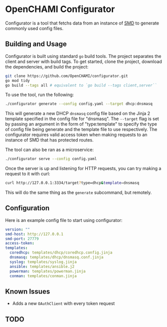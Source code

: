 # OpenCHAMI Configurator

Configurator is a tool that fetchs data from an instance of [SMD](https://github.com/OpenCHAMI/smd) to generate commonly used config files.

## Building and Usage

Configurator is built using standard `go` build tools. The project separates the client and server with build tags. To get started, clone the project, download the dependencies, and build the project:

```bash
git clone https://github.com/OpenCHAMI/configurator.git
go mod tidy
go build --tags all # equivalent to `go build --tags client,server``
```

To use the tool, run the following:

```bash
./configurator generate --config config.yaml --target dhcp:dnsmasq
```

This will generate a new DHCP `dnsmasq` config file based on the Jinja 2 template specified in the config file for "dnsmasq". The `--target` flag is set by passing an argument in the form of "type:template" to specify the type of config file being generate and the template file to use respectively. The configurator requires valid access token when making requests to an instance of SMD that has protected routes.

The tool can also be ran as a microservice:

```bash
./configurator serve --config config.yaml
```

Once the server is up and listening for HTTP requests, you can try making a request to it with curl:

```bash
curl http://127.0.0.1:3334/target?type=dhcp&template=dnsmasq
```

This will do the same thing as the `generate` subcommand, but remotely.

## Configuration

Here is an example config file to start using configurator:

```yaml
version: ""
smd-host: http://127.0.0.1
smd-port: 27779
access-token: 
templates:
  coredhcp: templates/dhcp/coredhcp.config.jinja
  dnsmasq: templates/dhcp/dnsmasq.conf.jinja
  syslog: templates/syslog.jinja
  ansible: templates/ansible.j2
  powerman: templates/powerman.jinja
  conman: templates/conman.jinja
```


## Known Issues

- Adds a new `OAuthClient` with every token request

## TODO